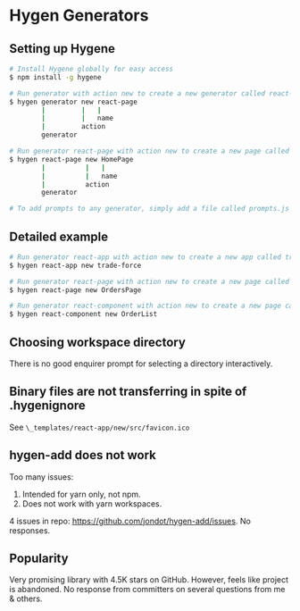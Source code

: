 # Hygen Generators

## Setting up Hygene

```bash
# Install Hygene globally for easy access
$ npm install -g hygene

# Run generator with action new to create a new generator called react-page
$ hygen generator new react-page
        |         |   |
        |         |   name
        |         action
        generator

# Run generator react-page with action new to create a new page called HomePage
$ hygen react-page new HomePage
        |          |   |
        |          |   name
        |          action
        generator

# To add prompts to any generator, simply add a file called prompts.js to that generator.
```

## Detailed example

```bash
# Run generator react-app with action new to create a new app called trade-force
$ hygen react-app new trade-force

# Run generator react-page with action new to create a new page called OrdersPage
$ hygen react-page new OrdersPage

# Run generator react-component with action new to create a new page called OrderList
$ hygen react-component new OrderList
```

## Choosing workspace directory

There is no good enquirer prompt for selecting a directory interactively.

## Binary files are not transferring in spite of .hygenignore

See `\_templates/react-app/new/src/favicon.ico`

## hygen-add does not work

Too many issues:

1. Intended for yarn only, not npm.
2. Does not work with yarn workspaces.

4 issues in repo: https://github.com/jondot/hygen-add/issues. No responses.

## Popularity

Very promising library with 4.5K stars on GitHub. However, feels like project is
abandoned. No response from committers on several questions from me & others.
